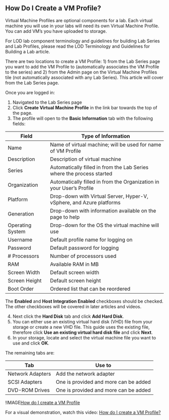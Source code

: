## How Do I Create a VM Profile?

Virtual Machine Profiles are optional components for a lab. Each virtual machine you will use in your labs will need its own Virtual Machine Profile. You can add VM’s you have uploaded to storage.

For LOD lab component terminology and guidelines for building Lab Series and Lab Profiles, please read the LOD Terminology and Guidelines for Building a Lab article.

There are two locations to create a VM Profile: 1) from the Lab Series page you want to add the VM Profile to (automatically associates the VM Profile to the series) and 2) from the Admin page on the Virtual Machine Profiles tile (not automatically associated with any Lab Series). This article will cover from the Lab Series page.

Once you are logged in:

1. Navigated to the Lab Series page 
1. Click **Create Virtual Machine Profile** in the link bar towards the top of the page. 
3. The profile will open to the **Basic Information** tab with the following fields:

|Field|Type of Information|
|--- |--- |
|Name|Name of virtual machine; will be used for name of VM Profile|
|Description|Description of virtual machine|
|Series|Automatically filled in from the Lab Series where the process started|
|Organization|Automatically filled in from the Organization in your User’s Profile|
|Platform|Drop-down with Virtual Server, Hyper-V, vSphere, and Azure platforms|
|Generation|Drop-down with information available on the page to help|
|Operating System|Drop-down for the OS the virtual machine will use|
|Username|Default profile name for logging on|
|Password|Default password for logging|
|# Processors|Number of processors used|
|RAM|Available RAM in MB|
|Screen Width|Default screen width|
|Screen Height|Default screen height|
|Boot Order|Ordered list that can be reordered|

The **Enabled** and **Host Integration Enabled** checkboxes should be checked. The other checkboxes will be covered in later articles and videos.

4. Next click the **Hard Disk** tab and click **Add Hard Disk**. 
5. You can either use an existing virtual hard disk (VHD) file from your storage or create a new VHD file. This guide uses the existing file, therefore click **Use an existing virtual hard disk file** and click **Next**. 
6. In your storage, locate and select the virtual machine file you want to use and click **OK**.

The remaining tabs are:

|Tab|Use to|
|--- |--- |
|Network Adapters|Add the network adapter|
|SCSI Adapters|One is provided and more can be added|
|DVD-ROM Drives|One is provided and more can be added|

!IMAGE[How do I create a VM Profile](../../images/vm-profile.png)

For a visual demonstration, watch this video: [How do I create a VM Profile?](https://www.youtube.com/watch?v=FCIp9TRDVYk)